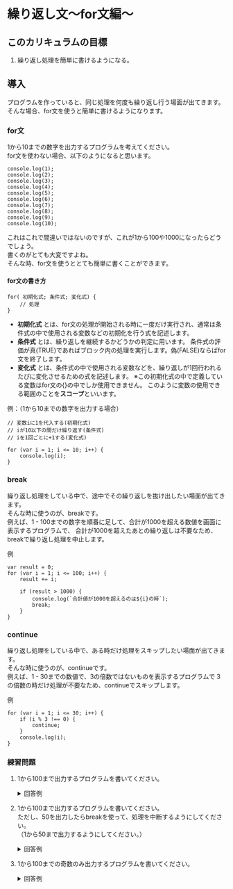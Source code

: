 # 繰り返し文〜for文編〜

## このカリキュラムの目標
1. 繰り返し処理を簡単に書けるようになる。

## 導入
プログラムを作っていると、同じ処理を何度も繰り返し行う場面が出てきます。  
そんな場合、for文を使うと簡単に書けるようになります。

### for文
1から10までの数字を出力するプログラムを考えてください。  
for文を使わない場合、以下のようになると思います。

```
console.log(1);
console.log(2);
console.log(3);
console.log(4);
console.log(5);
console.log(6);
console.log(7);
console.log(8);
console.log(9);
console.log(10);
```

これはこれで間違いではないのですが、これが1から100や1000になったらどうでしょう。  
書くのがとても大変ですよね。  
そんな時、for文を使うととても簡単に書くことができます。

#### for文の書き方

```
for( 初期化式; 条件式; 変化式) {
	// 処理
}
```

- **初期化式** とは、for文の処理が開始される時に一度だけ実行され、通常は条件式の中で使用される変数などの初期化を行う式を記述します。
- **条件式** とは、繰り返しを継続するかどうかの判定に用います。 条件式の評価が真(TRUE)であればブロック内の処理を実行します。偽(FALSE)ならばfor文を終了します。
- **変化式** とは、条件式の中で使用される変数などを、繰り返しが1回行われるたびに変化させるための式を記述します。 ※この初期化式の中で定義している変数はfor文の{}の中でしか使用できません。 このように変数の使用できる範囲のことを**スコープ**といいます。


例：（1から10までの数字を出力する場合）

```
// 変数iに1を代入する(初期化式)
// iが10以下の間だけ繰り返す(条件式)
// iを1回ごとに+1する(変化式)

for (var i = 1; i <= 10; i++) {
    console.log(i);
}
```

### break
繰り返し処理をしている中で、途中でその繰り返しを抜け出したい場面が出てきます。  
そんな時に使うのが、breakです。  
例えば、1 - 100までの数字を順番に足して、合計が1000を超える数値を画面に表示するプログラムで、
合計が1000を超えたあとの繰り返しは不要なため、breakで繰り返し処理を中止します。

例

```
var result = 0;
for (var i = 1; i <= 100; i++) {
    result += i;

    if (result > 1000) {
        console.log(`合計値が1000を超えるのは${i}の時`);
        break;
    }
}
```

### continue
繰り返し処理をしている中で、ある時だけ処理をスキップしたい場面が出てきます。  
そんな時に使うのが、continueです。  
例えば、1 - 30までの数値で、3の倍数ではないものを表示するプログラムで
3の倍数の時だけ処理が不要なため、continueでスキップします。

例

```
for (var i = 1; i <= 30; i++) {
    if (i % 3 !== 0) {
        continue;
    }
    console.log(i);
}
```

### 練習問題
1. 1から100まで出力するプログラムを書いてください。
	
	<details><summary>回答例</summary><div>
	
	```
	for (var i = 1; i <= 100; i++) {
		console.log(i);
	}
	```
	
	</div></details>
	
2. 1から100まで出力するプログラムを書いてください。  
ただし、50を出力したらbreakを使って、処理を中断するようにしてください。  
（1から50まで出力するようにしてください。）

	<details><summary>回答例</summary><div>
	
	```
	for (var i = 1; i <= 100; i++) {
		if (i > 50) {
	        break;
	    }
	    console.log(i);
	}
	```
	
	</div></details>
	
3. 1から100までの奇数のみ出力するプログラムを書いてください。  
	<details><summary>回答例</summary><div>
	
	```
	for (var i = 1; i <= 100; i++) {
	    if (i % 2 == 0) {
	        continue;
	    }
	    console.log(i);
	}
	
	```
	
	</div></details>